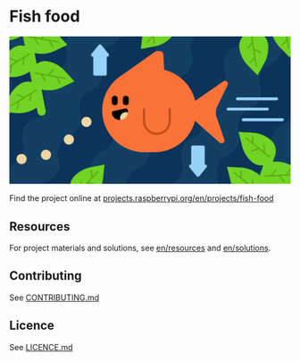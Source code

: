 # Fish food

![Fish food](banner.png)

Find the project online at [projects.raspberrypi.org/en/projects/fish-food](https://projects.raspberrypi.org/en/projects/fish-food)

## Resources
For project materials and solutions, see [en/resources](https://github.com/raspberrypilearning/fish-food/tree/master/en/resources) and [en/solutions](https://github.com/raspberrypilearning/fish-food/tree/master/en/solutions).

## Contributing
See [CONTRIBUTING.md](CONTRIBUTING.md)

## Licence
 See [LICENCE.md](LICENCE.md)